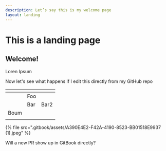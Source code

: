 ```yaml
---
description: Let’s say this is my welcome page
layout: landing
---
```


# This is a landing page

## Welcome!

Loren Ipsum

Now let's see what happens if I edit this directly from my GitHub repo

<table data-view="cards"><thead><tr><th></th><th></th><th></th></tr></thead><tbody><tr><td></td><td>Foo</td><td></td></tr><tr><td></td><td>Bar</td><td>Bar2</td></tr><tr><td>Boum</td><td></td><td></td></tr><tr><td></td><td></td><td></td></tr></tbody></table>

{% file src=".gitbook/assets/A390E4E2-F42A-4190-8523-BB01518E9937 (1).jpeg" %}

Will a new PR show up in GitBook directly?
